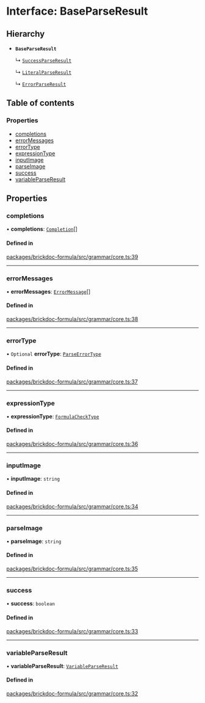 # Interface: BaseParseResult

## Hierarchy

- **`BaseParseResult`**

  ↳ [`SuccessParseResult`](SuccessParseResult.md)

  ↳ [`LiteralParseResult`](LiteralParseResult.md)

  ↳ [`ErrorParseResult`](ErrorParseResult.md)

## Table of contents

### Properties

- [completions](BaseParseResult.md#completions)
- [errorMessages](BaseParseResult.md#errormessages)
- [errorType](BaseParseResult.md#errortype)
- [expressionType](BaseParseResult.md#expressiontype)
- [inputImage](BaseParseResult.md#inputimage)
- [parseImage](BaseParseResult.md#parseimage)
- [success](BaseParseResult.md#success)
- [variableParseResult](BaseParseResult.md#variableparseresult)

## Properties

### <a id="completions" name="completions"></a> completions

• **completions**: [`Completion`](../README.md#completion)[]

#### Defined in

[packages/brickdoc-formula/src/grammar/core.ts:39](https://github.com/mashcard/mashcard/blob/main/packages/brickdoc-formula/src/grammar/core.ts#L39)

---

### <a id="errormessages" name="errormessages"></a> errorMessages

• **errorMessages**: [`ErrorMessage`](ErrorMessage.md)[]

#### Defined in

[packages/brickdoc-formula/src/grammar/core.ts:38](https://github.com/mashcard/mashcard/blob/main/packages/brickdoc-formula/src/grammar/core.ts#L38)

---

### <a id="errortype" name="errortype"></a> errorType

• `Optional` **errorType**: [`ParseErrorType`](../README.md#parseerrortype)

#### Defined in

[packages/brickdoc-formula/src/grammar/core.ts:37](https://github.com/mashcard/mashcard/blob/main/packages/brickdoc-formula/src/grammar/core.ts#L37)

---

### <a id="expressiontype" name="expressiontype"></a> expressionType

• **expressionType**: [`FormulaCheckType`](../README.md#formulachecktype)

#### Defined in

[packages/brickdoc-formula/src/grammar/core.ts:36](https://github.com/mashcard/mashcard/blob/main/packages/brickdoc-formula/src/grammar/core.ts#L36)

---

### <a id="inputimage" name="inputimage"></a> inputImage

• **inputImage**: `string`

#### Defined in

[packages/brickdoc-formula/src/grammar/core.ts:34](https://github.com/mashcard/mashcard/blob/main/packages/brickdoc-formula/src/grammar/core.ts#L34)

---

### <a id="parseimage" name="parseimage"></a> parseImage

• **parseImage**: `string`

#### Defined in

[packages/brickdoc-formula/src/grammar/core.ts:35](https://github.com/mashcard/mashcard/blob/main/packages/brickdoc-formula/src/grammar/core.ts#L35)

---

### <a id="success" name="success"></a> success

• **success**: `boolean`

#### Defined in

[packages/brickdoc-formula/src/grammar/core.ts:33](https://github.com/mashcard/mashcard/blob/main/packages/brickdoc-formula/src/grammar/core.ts#L33)

---

### <a id="variableparseresult" name="variableparseresult"></a> variableParseResult

• **variableParseResult**: [`VariableParseResult`](VariableParseResult.md)

#### Defined in

[packages/brickdoc-formula/src/grammar/core.ts:32](https://github.com/mashcard/mashcard/blob/main/packages/brickdoc-formula/src/grammar/core.ts#L32)
